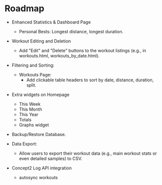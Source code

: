 # Roadmap
- Enhanced Statistics & Dashboard Page
    - Personal Bests: Longest distance, longest duration.

- Workout Editing and Deletion
    - Add "Edit" and "Delete" buttons to the workout listings (e.g., in workouts.html, workouts_by_date.html).

- Filtering and Sorting:
    - Workouts Page:
        - Add clickable table headers to sort by date, distance, duration, split.
        
- Extra widgets on Homepage
    - This Week 
    - This Month
    - This Year
    - Totals
    - Graphs widget
- Backup/Restore Database.
- Data Export:
    - Allow users to export their workout data (e.g., main workout stats or even detailed samples) to CSV.
- Concept2 Log API integration
    - autosync workouts